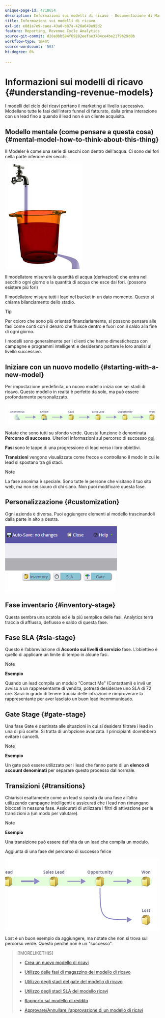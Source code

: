 ```yaml
---
unique-page-id: 4718654
description: Informazioni sui modelli di ricavo - Documentazione di Marketo - Documentazione del prodotto
title: Informazioni sui modelli di ricavo
exl-id: e8d1e7e9-caea-43a0-b87a-428a649e95d2
feature: Reporting, Revenue Cycle Analytics
source-git-commit: d20a9bb584f69282eefae3704ce4be2179b29d0b
workflow-type: tm+mt
source-wordcount: '563'
ht-degree: 0%

---
```


# Informazioni sui modelli di ricavo {#understanding-revenue-models}

I modelli del ciclo dei ricavi portano il marketing al livello successivo. Modellano tutte le fasi dell’intero funnel di fatturato, dalla prima interazione con un lead fino a quando il lead non è un cliente acquisito.

## Modello mentale (come pensare a questa cosa) {#mental-model-how-to-think-about-this-thing}

Il Modeler è come una serie di secchi con dentro dell&#39;acqua. Ci sono dei fori nella parte inferiore dei secchi.

![](assets/image2015-6-12-10-3a14-3a4.png)

Il modellatore misurerà la quantità di acqua (derivazioni) che entra nel secchio ogni giorno e la quantità di acqua che esce dai fori. (possono esistere più fori)

Il modellatore misura tutti i lead nel bucket in un dato momento. Questo si chiama bilanciamento dello stadio.

>[!TIP]
>
>Per coloro che sono più orientati finanziariamente, si possono pensare alle fasi come conti con il denaro che fluisce dentro e fuori con il saldo alla fine di ogni giorno.

I modelli sono generalmente per i clienti che hanno dimestichezza con campagne e programmi intelligenti e desiderano portare le loro analisi al livello successivo.

## Iniziare con un nuovo modello {#starting-with-a-new-model}

Per impostazione predefinita, un nuovo modello inizia con sei stadi di ricavo. Questo modello in realtà è perfetto da solo, ma può essere profondamente personalizzato.

![](assets/image2015-6-12-9-3a43-3a11.png)

Notate che sono tutti su sfondo verde. Questa funzione è denominata **Percorso di successo**. Ulteriori informazioni sul percorso di successo [qui](/help/marketo/product-docs/reporting/revenue-cycle-analytics/revenue-cycle-models/understanding-revenue-model-success-path.md).

**Fasi** sono le tappe di una progressione di lead verso i loro obiettivi.

**Transizioni** vengono visualizzate come frecce e controllano il modo in cui le lead si spostano tra gli stadi.

>[!NOTE]
>
>La fase anonima è speciale. Sono tutte le persone che visitano il tuo sito web, ma non sei sicuro di chi siano. Non puoi modificare questa fase.

## Personalizzazione {#customization}

Ogni azienda è diversa. Puoi aggiungere elementi al modello trascinandoli dalla parte in alto a destra.

![](assets/image2015-6-12-9-3a45-3a36.png)

## Fase inventario {#inventory-stage}

Questa sembra una scatola ed è la più semplice delle fasi. Analytics terrà traccia di afflusso, deflusso e saldo di questa fase.

## Fase SLA {#sla-stage}

Questo è l’abbreviazione di **Accordo sui livelli di servizio** fase. L’obiettivo è quello di applicare un limite di tempo in alcune fasi.

>[!NOTE]
>
>**Esempio**
>
>Quando un lead compila un modulo &quot;Contact Me&quot; (Contattami) e invii un avviso a un rappresentante di vendita, potresti desiderare uno SLA di 72 ore. Sarai in grado di tenere traccia delle infrazioni e rimproverare la rappresentante per aver lasciato un buon lead incommunicado.

## Gate Stage {#gate-stage}

Una fase Gate è destinata alle situazioni in cui si desidera filtrare i lead in una di più scelte. Si tratta di un’opzione avanzata. I principianti dovrebbero evitare i cancelli.

>[!NOTE]
>
>**Esempio**
>
>Un gate può essere utilizzato per i lead che fanno parte di un **elenco di account denominati** per separare questo processo dal normale.

## Transizioni {#transitions}

Chiarisci esattamente come un lead si sposta da una fase all’altra utilizzando campagne intelligenti e assicurati che i lead non rimangano bloccati in nessuna fase. Assicurati di utilizzare i filtri di attivazione per le transizioni a (un modo per valutare).

>[!NOTE]
>
>**Esempio**
>
>Una transizione può essere definita da un lead che compila un modulo.

Aggiunta di una fase del percorso di successo felice

![](assets/image2015-6-12-10-3a10-3a26.png)

Lost è un buon esempio da aggiungere, ma notate che non si trova sul percorso verde. Questo perché non è un &quot;successo&quot;.

>[!MORELIKETHIS]
>
>* [Crea un nuovo modello di ricavi](/help/marketo/product-docs/reporting/revenue-cycle-analytics/revenue-cycle-models/create-a-new-revenue-model.md)
>
>* [Utilizzo delle fasi di magazzino del modello di ricavo](/help/marketo/product-docs/reporting/revenue-cycle-analytics/revenue-cycle-models/using-revenue-model-inventory-stages.md)
>
>* [Utilizzo degli stadi del gate del modello di ricavo](/help/marketo/product-docs/reporting/revenue-cycle-analytics/revenue-cycle-models/using-revenue-model-gate-stages.md)
>
>* [Utilizzo degli stadi SLA del modello ricavi](/help/marketo/product-docs/reporting/revenue-cycle-analytics/revenue-cycle-models/using-revenue-model-sla-stages.md)
>
>* [Rapporto sul modello di reddito](/help/marketo/product-docs/reporting/revenue-cycle-analytics/revenue-cycle-models/report-on-your-revenue-model.md)
>
>* [Approvare/Annullare l&#39;approvazione di un modello di ricavi](/help/marketo/product-docs/reporting/revenue-cycle-analytics/revenue-cycle-models/approve-unapprove-a-revenue-model.md)
